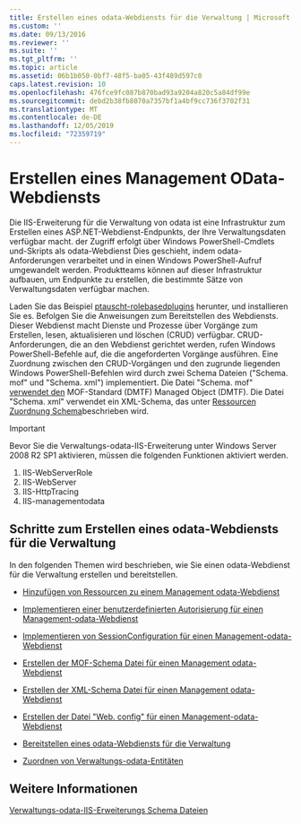 ```yaml
---
title: Erstellen eines odata-Webdiensts für die Verwaltung | Microsoft-Dokumentation
ms.custom: ''
ms.date: 09/13/2016
ms.reviewer: ''
ms.suite: ''
ms.tgt_pltfrm: ''
ms.topic: article
ms.assetid: 06b1b050-0bf7-48f5-ba05-43f489d597c0
caps.latest.revision: 10
ms.openlocfilehash: 476fce9fc087b870bad93a9204a820c5a84df99e
ms.sourcegitcommit: debd2b38fb8070a7357bf1a4bf9cc736f3702f31
ms.translationtype: MT
ms.contentlocale: de-DE
ms.lasthandoff: 12/05/2019
ms.locfileid: "72359719"
---
```

# <a name="creating-a-management-odata-web-service"></a>Erstellen eines Management OData-Webdiensts

Die IIS-Erweiterung für die Verwaltung von odata ist eine Infrastruktur zum Erstellen eines ASP.NET-Webdienst-Endpunkts, der Ihre Verwaltungsdaten verfügbar macht. der Zugriff erfolgt über Windows PowerShell-Cmdlets und-Skripts als odata-Webdienst Dies geschieht, indem odata-Anforderungen verarbeitet und in einen Windows PowerShell-Aufruf umgewandelt werden. Produktteams können auf dieser Infrastruktur aufbauen, um Endpunkte zu erstellen, die bestimmte Sätze von Verwaltungsdaten verfügbar machen.

Laden Sie das Beispiel [ptauscht-rolebasedplugins](https://code.msdn.microsoft.com:443/windowsdesktop/PswsRoleBasedPlugins-9c79b75a) herunter, und installieren Sie es. Befolgen Sie die Anweisungen zum Bereitstellen des Webdiensts. Dieser Webdienst macht Dienste und Prozesse über Vorgänge zum Erstellen, lesen, aktualisieren und löschen (CRUD) verfügbar. CRUD-Anforderungen, die an den Webdienst gerichtet werden, rufen Windows PowerShell-Befehle auf, die die angeforderten Vorgänge ausführen. Eine Zuordnung zwischen den CRUD-Vorgängen und den zugrunde liegenden Windows PowerShell-Befehlen wird durch zwei Schema Dateien ("Schema. mof" und "Schema. xml") implementiert. Die Datei "Schema. mof" [verwendet den](https://www.dmtf.org/) MOF-Standard (DMTF) Managed Object (DMTF). Die Datei "Schema. xml" verwendet ein XML-Schema, das unter [Ressourcen Zuordnung Schema](./resource-mapping-schema.md)beschrieben wird.

> [!IMPORTANT]
> Bevor Sie die Verwaltungs-odata-IIS-Erweiterung unter Windows Server 2008 R2 SP1 aktivieren, müssen die folgenden Funktionen aktiviert werden.
>
> 1.  IIS-WebServerRole
> 2.  IIS-WebServer
> 3.  IIS-HttpTracing
> 4.  IIS-managementodata

## <a name="steps-for-creating-a-management-odata-web-service"></a>Schritte zum Erstellen eines odata-Webdiensts für die Verwaltung

In den folgenden Themen wird beschrieben, wie Sie einen odata-Webdienst für die Verwaltung erstellen und bereitstellen.

- [Hinzufügen von Ressourcen zu einem Management odata-Webdienst](./adding-resources-to-a-management-odata-web-service.md)

- [Implementieren einer benutzerdefinierten Autorisierung für einen Management-odata-Webdienst](./implementing-custom-authorization-for-a-management-odata-web-service.md)

- [Implementieren von SessionConfiguration für einen Management-odata-Webdienst](./implementing-sessionconfiguration-for-a-management-odata-web-service.md)

- [Erstellen der MOF-Schema Datei für einen Management odata-Webdienst](./authoring-the-mof-schema-file-for-a-management-odata-web-service.md)

- [Erstellen der XML-Schema Datei für einen Management odata-Webdienst](./authoring-the-xml-schema-file-for-a-management-odata-web-service.md)

- [Erstellen der Datei "Web. config" für einen Management-odata-Webdienst](./authoring-the-web-config-file-for-a-management-odata-web-service.md)

- [Bereitstellen eines odata-Webdiensts für die Verwaltung](./deploying-a-management-odata-web-service.md)

- [Zuordnen von Verwaltungs-odata-Entitäten](./associating-management-odata-entities.md)

## <a name="see-also"></a>Weitere Informationen

[Verwaltungs-odata-IIS-Erweiterungs Schema Dateien](./management-odata-iis-extension-schema-files.md)

